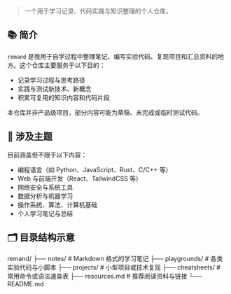 > 一个用于学习记录、代码实践与知识整理的个人仓库。

## 📚 简介

`remand` 是我用于自学过程中整理笔记、编写实验代码、复现项目和汇总资料的地方。这个仓库主要服务于以下目的：

- 记录学习过程与思考路径
- 实践与测试新技术、新概念
- 积累可复用的知识内容和代码片段

本仓库并非产品级项目，部分内容可能为草稿、未完成或临时测试代码。

## 🧠 涉及主题

目前涵盖但不限于以下内容：

- 编程语言（如 Python、JavaScript、Rust、C/C++ 等）
- Web 与前端开发（React、TailwindCSS 等）
- 网络安全与系统工具
- 数据分析与机器学习
- 操作系统、算法、计算机基础
- 个人学习笔记与总结

## 🗂️ 目录结构示意
remand/
├── notes/ # Markdown 格式的学习笔记
├── playgrounds/ # 各类实验代码与小脚本
├── projects/ # 小型项目或技术复现
├── cheatsheets/ # 常用命令或语法速查表
├── resources.md # 推荐阅读资料与链接
└── README.md

